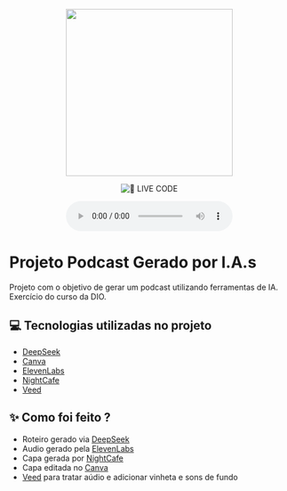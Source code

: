 <p align="center">
<img 
    src=".github/assets/clique_aqui_capa.png"
    width="300"
/>
</p>


<p align="center">
<img 
    src="https://img.shields.io/badge/🔴_LIVE_CODE-FF5E72" 
    alt="🔴 LIVE CODE">
</p>
<p align="center">
    <audio controls>
        <source src="https://marcelacostaa.github.io/podcast-generado-ia/" type="audio/mpeg">
  Seu navegador não suporta o elemento de áudio.
</audio></p>



# Projeto Podcast Gerado por I.A.s

Projeto com o objetivo de gerar um podcast utilizando ferramentas de IA. Exercício do curso da DIO.


## 💻 Tecnologias utilizadas no projeto

- [DeepSeek](https://www.deepseek.com/) 
- [Canva](https://www.canva.com/)
- [ElevenLabs](https://beta.elevenlabs.io/)
- [NightCafe](https://creator.nightcafe.studio/studio)
- [Veed](https://www.veed.io/)

## ✨ Como foi feito ?

- Roteiro gerado via [DeepSeek](https://www.deepseek.com/)
- Audio gerado pela [ElevenLabs](https://beta.elevenlabs.io/)
- Capa gerada por [NightCafe](https://creator.nightcafe.studio/studio)
- Capa editada no [Canva](https://www.canva.com/)
- [Veed](https://www.veed.io/) para tratar aúdio e adicionar vinheta e sons de fundo
